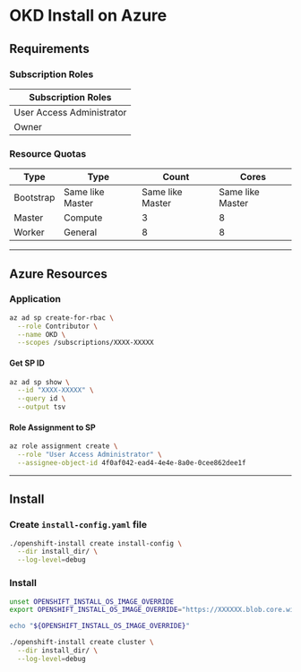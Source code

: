 # OKD Install on Azure

## Requirements

### Subscription Roles

|   Subscription Roles      |
|---------------------------|
| User Access Administrator |
| Owner                     |

### Resource Quotas

| Type      | Type             | Count            | Cores            |
|-----------|------------------|------------------|------------------|
| Bootstrap | Same like Master | Same like Master | Same like Master |
| Master    | Compute          | 3                | 8                |
| Worker    | General          | 8                | 8                |

----

## Azure Resources

### Application

```bash
az ad sp create-for-rbac \
  --role Contributor \
  --name OKD \
  --scopes /subscriptions/XXXX-XXXXX
```

#### Get SP ID

```bash
az ad sp show \
  --id "XXXX-XXXXX" \
  --query id \
  --output tsv
```

#### Role Assignment to SP

```bash
az role assignment create \
  --role "User Access Administrator" \
  --assignee-object-id 4f0af042-ead4-4e4e-8a0e-0cee862dee1f
```

----

## Install

### Create `install-config.yaml` file
```bash
./openshift-install create install-config \
  --dir install_dir/ \
  --log-level=debug
```

### Install

```bash
unset OPENSHIFT_INSTALL_OS_IMAGE_OVERRIDE
export OPENSHIFT_INSTALL_OS_IMAGE_OVERRIDE="https://XXXXXX.blob.core.windows.net/XXXXXX/fedora-coreos-azure.x86_64.vhd

echo "${OPENSHIFT_INSTALL_OS_IMAGE_OVERRIDE}"
```

```bash
./openshift-install create cluster \
  --dir install_dir/ \
  --log-level=debug
```
